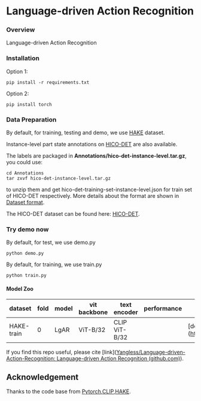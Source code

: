 # Language-driven Action Recognition

### Overview

Language-driven Action Recognition

### Installation

Option 1:

```
pip install -r requirements.txt
```

Option 2:

```
pip install torch
```

### Data Preparation

By default, for training, testing and demo, we use  [HAKE](https://github.com/DirtyHarryLYL/HAKE) dataset.

Instance-level part state annotations on [HICO-DET](http://www-personal.umich.edu/~ywchao/hico/) are also available.

The labels are packaged in **Annotations/hico-det-instance-level.tar.gz**, you could use:

```
cd Annotations
tar zxvf hico-det-instance-level.tar.gz
```

to unzip them and get hico-det-training-set-instance-level.json for train set of HICO-DET respectively. More details about the format are shown in [Dataset format](https://github.com/DirtyHarryLYL/HAKE/blob/master/Annotations/README.md).

The HICO-DET dataset can be found here: [HICO-DET](http://www-personal.umich.edu/~ywchao/hico/).

### Try demo now

By default, for test, we use demo.py 

```
python demo.py
```

By default, for training, we use train.py

```
python train.py
```

#### Model Zoo

| dataset    | fold | model | vit backbone | text encoder  | performance | url                                                 |
| ---------- | ---- | ----- | ------------ | ------------- | ----------- | --------------------------------------------------- |
| HAKE-train | 0    | LgAR  | ViT-B/32     | CLIP ViT-B/32 |             | [download](https://drive.google.com/file/d/1y4z4_yN |

If you find this repo useful, please cite [link]([Yangless/Language-driven-Action-Recognition: Language-driven Action Recognition (github.com)](https://github.com/Yangless/Language-driven-Action-Recognition)).

## Acknowledgement

Thanks to the code base from  [Pytorch](https://github.com/pytorch/pytorch),[CLIP](https://github.com/openai/CLIP),[HAKE](https://github.com/DirtyHarryLYL/HAKE).

